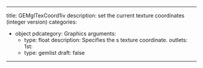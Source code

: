 
---
title: GEMglTexCoord1iv
description: set the current texture coordinates (integer version)
categories:
  - object
pdcategory: Graphics
arguments:
    - type: float
      description: Specifies the s texture coordinate.
outlets:
  1st:
    - type: gemlist
draft: false
---

